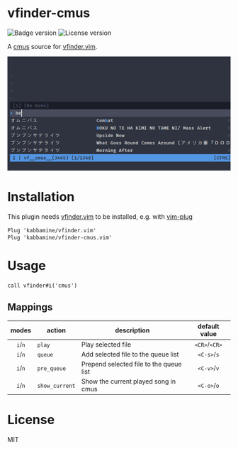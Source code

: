 # vfinder-cmus

![Badge version](https://img.shields.io/badge/version-0.1.0-blue.svg?style=flat-square "Badge for version")
![License version](https://img.shields.io/badge/license-MIT-blue.svg?style=flat-square "Badge for license")

A [cmus](https://cmus.github.io/) source for [vfinder.vim](https://github.com/kabbamine/vfinder.vim).

![Demo of vfinder-cmus](.img/vfinder-cmus.gif "Demo of vfinder-cmus")

# Installation

This plugin needs [vfinder.vim](https://github.com/kabbamine/vfinder.vim) to be installed, e.g. with [vim-plug](https://github.com/junegunn/vim-plug)

```vim
Plug 'kabbamine/vfinder.vim'
Plug 'kabbamine/vfinder-cmus.vim'
```

# Usage

```viml
call vfinder#i('cmus')
```

## Mappings

|  modes  | action         | description                             | default value |
| :-----: | -------------- | --------------------------------------- | :-----------: |
| `i`/`n` | `play`         | Play selected file                      | `<CR>`/`<CR>` |
| `i`/`n` | `queue`        | Add selected file to the queue list     |  `<C-s>`/`s`  |
| `i`/`n` | `pre_queue`    | Prepend selected file to the queue list |  `<C-v>`/`v`  |
| `i`/`n` | `show_current` | Show the current played song in cmus    |  `<C-o>`/`o`  |

# License

MIT
